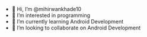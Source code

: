 - 👋 Hi, I’m @mihirwankhade10
- 👀 I’m interested in programming
- 🌱 I’m currently learning Android Development
- 💞️ I’m looking to collaborate on Android Development

<!---
mihirwankhade10/mihirwankhade10 is a ✨ special ✨ repository because its `README.md` (this file) appears on your GitHub profile.
You can click the Preview link to take a look at your changes.
--->
